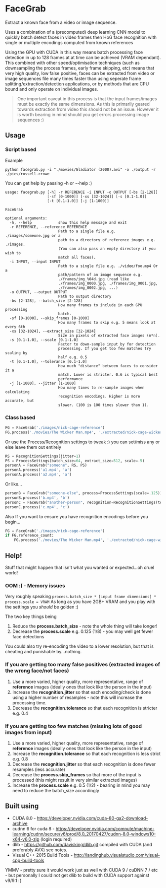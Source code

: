 # FaceGrab

Extract a known face from a video or image sequence.

Uses a combination of a (precomputed) deep learning CNN model to quickly batch detect faces
in video frames then HoG face recognition with single or multiple encodings computed from known references

Using the GPU with CUDA in this way means batch processing face detection in up to 128 frames
at at time can be achieved (VRAM dependant). This combined with other speed/optimisation techniques
(such as downsampling the process frames, early frame skipping, etc) means that very high quality, low false positive, 
faces can be extracted from video or image sequences file many times faster than using seperate
frame splitting/extraction/detection applications, or by methods that are CPU bound and only operate on individual images.

> One important caveat in this process is that the input frames/images must be exactly the same dimensions.
> As this is primarily geared towards extraction from video this should not be an issue.
> However it is worth bearing in mind should you get errors processing image sequences :)

## Usage

### Script based

Example

```
python facegrab.py -i "./movies/Gladiator (2000).avi" -o ./output -r ./pics/russell-crowe
```

You can get help by passing -h or --help :)

```
usage: facegrab.py [-h] -r REFERENCE -i INPUT -o OUTPUT [-bs [2-128]]
                   [-sf [0-1000]] [-xs [32-1024]] [-s [0.1-1.0]]
                   [-t [0.1-1.0]] [-j [1-1000]]

FaceGrab

optional arguments:
  -h, --help            show this help message and exit
  -r REFERENCE, --reference REFERENCE
                        Path to a single file e.g. ./images/someone.jpg or a
                        path to a directory of reference images e.g. ./images.
                        (You can also pass an empty directory if you wish to
                        match all faces).
  -i INPUT, --input INPUT
                        Path to a single file e.g. ./video/foo.mp4 Or a
                        path/pattern of an image sequence e.g.
                        ./frames/img_%04d.jpg (read like
                        ./frames/img_0000.jpg, ./frames/img_0001.jpg,
                        ./frames/img_0002.jpg, ...)
  -o OUTPUT, --output OUTPUT
                        Path to output directory
  -bs [2-128], --batch_size [2-128]
                        How many frames to include in each GPU processing
                        batch.
  -sf [0-1000], --skip_frames [0-1000]
                        How many frames to skip e.g. 5 means look at every 6th
  -xs [32-1024], --extract_size [32-1024]
                        Size in pixels of extracted face images (n*n).
  -s [0.1-1.0], --scale [0.1-1.0]
                        Factor to down-sample input by for detection
                        processing. If you get too few matches try scaling by
                        half e.g. 0.5
  -t [0.1-1.0], --tolerance [0.1-1.0]
                        How much "distance" between faces to consider it a
                        match. Lower is stricter. 0.6 is typical best
                        performance
  -j [1-1000], --jitter [1-1000]
                        How many times to re-sample images when calculating
                        recognition encodings. Higher is more accurate, but
                        slower. (100 is 100 times slower than 1).
```

### Class based

```python
FG = FaceGrab('./images/nick-cage-reference')
FG.process('./movies/The Wicker Man.mp4', './extracted/nick-cage-wicker-man')
```

Or use the Process/Recognition settings to tweak :) 
you can set/miss any or else leave them out entirely 
```python
RS = RecognitionSettings(jitter=1)
PS = ProcessSettings(batch_size=64, extract_size=512, scale=.5)
personA = FaceGrab("someone", RS, PS)
personA.process('a1.mp4', 'a')
personA.process('a2.mp4', 'a')
```

Or like...
```python
personB = FaceGrab("someone-else", process=ProcessSettings(scale=.125))
personB.process('b.mp4', 'b')
personC = FaceGrab("another-person", recognition=RecognitionSettings(tolerance=.4))
personC.process('c.mp4', 'c')
```

Also If you want to ensure you have recognition encodings before you begin...
```python
FG = FaceGrab('./images/nick-cage-reference')
if FG.reference_count:
    FG.process('./movies/The Wicker Man.mp4', './extracted/nick-cage-wicker-man')
```
## Help!

Stuff that might happen that isn't what you wanted or expected...oh cruel world!

### OOM :( - Memory issues 

Very roughly speaking `process.batch_size * [input frame dimensions] * process.scale = VRAM`
As long as you have 2GB+ VRAM and you play with the settings you *should* be golden :)

The two key things being

1. Reduce the **process.batch_size**  - note the whole thing will take longer!
2. Decrease the **process.scale**  e.g. 0.125 (1/8) - you may well get fewer face detections

You could also try re-encoding the video to a lower resolution, but that is cheating and punishable by...nothing.

### If you are getting too many false positives (extracted images of the wrong face/not faces)

1. Use a more varied, higher quality, more representative, range of **reference**  images (ideally ones that look like the person in the input)
2. Increase the **recognition.jitter** so that each encoding/check is done using a higher number of resamples - note this will increase the processing time.
3. Decrease the **recognition.tolerance** so that each recognition is stricter e.g. 0.4

### If you are getting too few matches (missing lots of good images from input)

1. Use a more varied, higher quality, more representative, range of **reference**  images (ideally ones that look like the person in the input)
2. Increase the **recognition.tolerance** so that each recognition is less strict e.g. 0.8
3. Decrease the **recognition.jitter** so that each recognition is done fewer resamples (less accurate) 
4. Decrease the **process.skip_frames** so that more of the input is processed (this might result in very similar extracted images)
5. Increase the **process.scale** e.g. 0.5 (1/2) - bearing in mind you may need to reduce the batch_size accordingly

## Built using

- CUDA 8.0 - https://developer.nvidia.com/cuda-80-ga2-download-archive
- cudnn 6 for cuda 8 - https://developer.nvidia.com/compute/machine-learning/cudnn/secure/v6/prod/8.0_20170427/cudnn-8.0-windows10-x64-v6.0-zip (login required)
- dlib - https://github.com/davisking/dlib.git compiled with CUDA (and preferably AVX) see notes.
- Visual C++ 2015 Build Tools - http://landinghub.visualstudio.com/visual-cpp-build-tools

YMMV - pretty sure it would work just as well with CUDA 9 / cuDNN 7 / etc - but personally I could not get dlib to build with CUDA support against v9/9.1 :(



